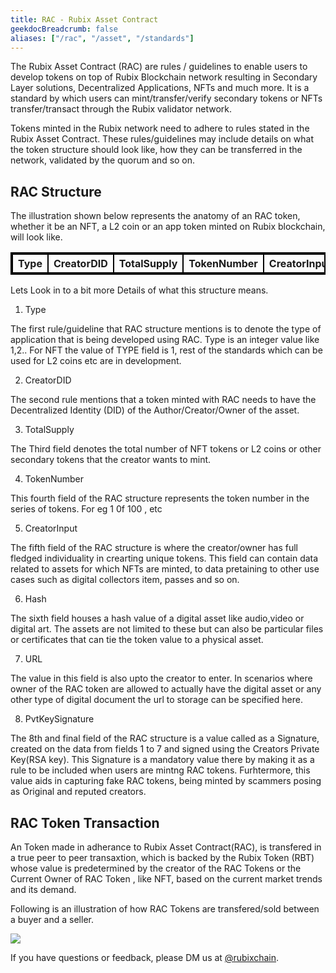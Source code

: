 ```yaml
---
title: RAC - Rubix Asset Contract
geekdocBreadcrumb: false
aliases: ["/rac", "/asset", "/standards"]
---
```


The Rubix Asset Contract (RAC) are rules / guidelines to enable users to develop tokens on top of Rubix Blockchain network resulting in Secondary Layer solutions, Decentralized Applications, NFTs and much more. It is a standard by which users can mint/transfer/verify secondary tokens or NFTs transfer/transact through the Rubix validator network.

Tokens minted in the Rubix network need to adhere to rules stated in the Rubix Asset Contract. These rules/guidelines may include details on what the token structure should look like, how they can be transferred in the network, validated by the quorum and so on.

## RAC Structure

The illustration shown below represents the anatomy of an RAC token, whether it be an NFT, a L2 coin or an app token minted on Rubix blockchain, will look like.

<!DOCTYPE html>
<html>
<style>
table, th, td {
  border:2px solid black;
}
</style>
<body>

<table style="width:100%">
  <tr>
    <th>Type</th>
    <th>CreatorDID</th>
    <th>TotalSupply</th>
    <th>TokenNumber</th>
    <th>CreatorInput</th>
    <th>Hash</th>
    <th>URL</th>
    <th>PvtKeySignature</th>
  </tr>
</table>

</body>
</html>

Lets Look in to a bit more Details of what this structure means.

1. Type

The first rule/guideline that RAC structure mentions is to denote the type of application that is being developed using RAC. Type is an integer value like 1,2..
For NFT the value of TYPE field is 1, rest of the standards which can be used for L2 coins etc are in development.

2. CreatorDID

The second rule mentions that a token minted with RAC needs to have the Decentralized Identity (DID) of the Author/Creator/Owner of the asset.

3. TotalSupply

The Third field denotes the total number of NFT tokens or L2 coins or other secondary tokens that the creator wants to mint.

4. TokenNumber

This fourth field of the RAC structure represents the token number in the series of tokens. For eg 1 0f 100 , etc

5. CreatorInput

The fifth field of the RAC structure is where the creator/owner has full fledged individuality in crearting unique tokens. This field can contain data related to assets for which NFTs are minted, to data pretaining to other use cases such as digital collectors item, passes and so on.

6. Hash

The sixth field houses a hash value of a digital asset like audio,video or digital art. The assets are not limited to these but can also be particular files or certificates that can tie the token value to a physical asset.

7. URL

The value in this field is also upto the creator to enter. In scenarios where owner of the RAC token are allowed to actually have the digital asset or any other type of digital document the url to storage can be specified here.

8. PvtKeySignature

 The 8th and final field of the RAC structure is a value called as a Signature, created on the data from fields 1 to 7 and signed using the Creators Private Key(RSA key). This Signature is a mandatory value there by making it as a rule to be included when users are mintng RAC tokens. 
 Furhtermore, this value aids in capturing fake RAC tokens, being minted by scammers posing as Original and reputed creators.

## RAC Token Transaction 

An Token made in adherance to Rubix Asset Contract(RAC), is transfered in a true peer to peer transaxtion, which is backed by the Rubix Token (RBT) whose value is predetermined by the creator of the RAC Tokens or the Current Owner of RAC Token , like NFT, based on the current market trends and its demand.

Following is an illustration of how RAC Tokens are transfered/sold between a buyer and a seller.

<img src = "https://github.com/rubixchain/learn/tree/main/static/images/RAC_Txn_flow.png">


If you have questions or feedback, please DM us at [@rubixchain](http://twitter.com/rubixChain).

<br>

